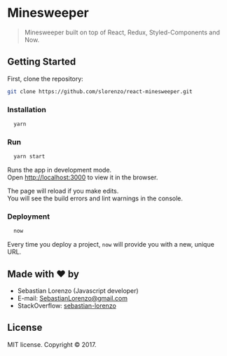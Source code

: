 # Minesweeper

> Minesweeper built on top of React, Redux, Styled-Components and Now.

## Getting Started

First, clone the repository:

```bash
git clone https://github.com/slorenzo/react-minesweeper.git
```

### Installation

```sh
  yarn
```

### Run

```sh
  yarn start
```

Runs the app in development mode.<br>
Open [http://localhost:3000](http://localhost:3000) to view it in the browser.

The page will reload if you make edits.<br>
You will see the build errors and lint warnings in the console.

### Deployment

```sh
  now
```

Every time you deploy a project, `now` will provide you with a new, unique URL.

## Made with ❤ by

- Sebastian Lorenzo (Javascript developer)
- E-mail: [SebastianLorenzo@gmail.com](mailto:SebastianLorenzo@gmail.com)
- StackOverflow: [sebastian-lorenzo](http://stackoverflow.com/users/1741027/sebastian-lorenzo?tab=profile)

## License

MIT license. Copyright © 2017.

